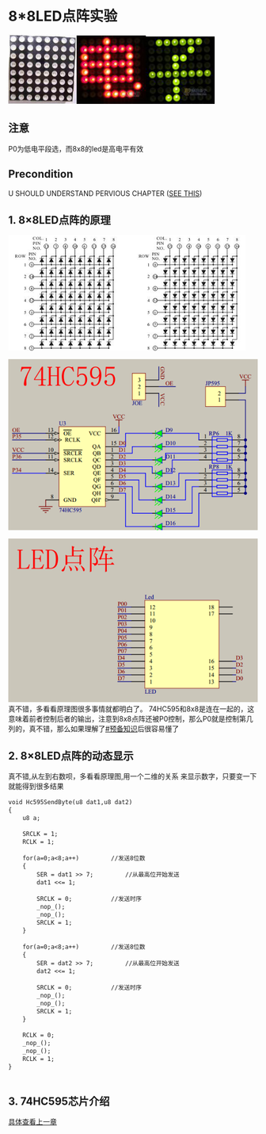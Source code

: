 # 8*8LED点阵实验
![img](img/1.png)![img](img/2.png)![img](img/3.png)
## 注意
P0为低电平段选，而8x8的led是高电平有效
## Precondition
U SHOULD UNDERSTAND PERVIOUS CHAPTER ([SEE THIS](https://github.com/yujiecong/yjc-c51-A2-learning/tree/master/contents/%E5%AE%9E%E9%AA%8C8%EF%BC%9A%E5%8D%95%E7%89%87%E6%9C%BAIO%E6%89%A9%E5%B1%95--74HC595))
## 1. 8×8LED点阵的原理
![img](img/4.png)  

![img](img/5.png)  

![img](img/6.png)  
真不错，多看看原理图很多事情就都明白了。
74HC595和8x8是连在一起的，这意味着前者控制后者的输出，注意到8x8点阵还被P0控制，那么P0就是控制第几列的，真不错，那么如果理解了[#预备知识](#Precondition)后很容易懂了
## 2. 8×8LED点阵的动态显示
真不错,从左到右数呗，多看看原理图,用一个二维的关系 来显示数字，只要变一下就能得到很多结果
```
void Hc595SendByte(u8 dat1,u8 dat2)
{
	u8 a;

	SRCLK = 1;
	RCLK = 1;

	for(a=0;a<8;a++)		 //发送8位数
	{
		SER = dat1 >> 7;		 //从最高位开始发送
		dat1 <<= 1;

		SRCLK = 0;			 //发送时序
		_nop_();
		_nop_();
		SRCLK = 1;	
	}

	for(a=0;a<8;a++)		 //发送8位数
	{
		SER = dat2 >> 7;		 //从最高位开始发送
		dat2 <<= 1;

		SRCLK = 0;			 //发送时序
		_nop_();
		_nop_();
		SRCLK = 1;	
	}

	RCLK = 0;
	_nop_();
	_nop_();
	RCLK = 1;
}


```
## 3. 74HC595芯片介绍
[具体查看上一章](https://github.com/yujiecong/yjc-c51-A2-learning/tree/master/contents/%E5%AE%9E%E9%AA%8C8%EF%BC%9A%E5%8D%95%E7%89%87%E6%9C%BAIO%E6%89%A9%E5%B1%95--74HC595)
